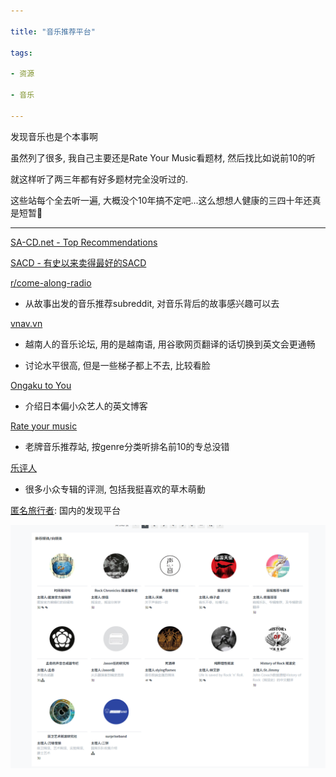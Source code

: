 ```yaml
---

title: "音乐推荐平台"

tags:

- 资源

- 音乐

---
```




发现音乐也是个本事啊



虽然列了很多, 我自己主要还是Rate Your Music看题材, 然后找比如说前10的听



就这样听了两三年都有好多题材完全没听过的.



这些站每个全去听一遍, 大概没个10年搞不定吧...这么想想人健康的三四十年还真是短暂🙈



---



[SA-CD.net - Top Recommendations](https://link.zhihu.com/?target=https%3A//www.sa-cd.net/toprecommendations)



[SACD - 有史以来卖得最好的SACD](https://blog.discogs.com/en/a-dive-into-sacds/)



 [r/come-along-radio](https://www.reddit.com/r/ComeAlongRadio/)

-   从故事出发的音乐推荐subreddit, 对音乐背后的故事感兴趣可以去



[vnav.vn](https://vnav.vn/forums/%C3%82m-nh%E1%BA%A1c.45/)

-   越南人的音乐论坛, 用的是越南语, 用谷歌网页翻译的话切换到英文会更通畅

-   讨论水平很高, 但是一些梯子都上不去, 比较看脸



[Ongaku to You](https://www.ongakutoyou.com/)

-   介绍日本偏小众艺人的英文博客



 [Rate your music](https://rateyourmusic.com/)

-   老牌音乐推荐站, 按genre分类听排名前10的专总没错



[乐评人](https://medium.com/@rtaguchi_jp/skee-mask-compro-bb5edea5aa3e) 

- 很多小众专辑的评测, 包括我挺喜欢的草木萌動





[匿名旅行者](http://www.anontraveler.com/): 国内的发现平台

![image20220306232857.png](assets/image20220306232857.png)

